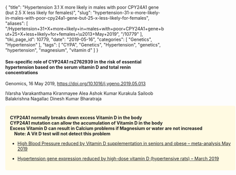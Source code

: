 {
    "title": "Hypertension 3.1 X more likely in males with poor CPY24A1 gene (but 2.5 X less likely for females)",
    "slug": "hypertension-31-x-more-likely-in-males-with-poor-cpy24a1-gene-but-25-x-less-likely-for-females",
    "aliases": [
        "/Hypertension+31+X+more+likely+in+males+with+poor+CPY24A1+gene+but+25+X+less+likely+for+females+\u2013+May+2019",
        "/10779"
    ],
    "tiki_page_id": 10779,
    "date": "2019-05-16",
    "categories": [
        "Genetics",
        "Hypertension"
    ],
    "tags": [
        "CYPA",
        "Genetics",
        "Hypertension",
        "genetics",
        "hypertension",
        "magnesium",
        "vitamin d"
    ]
}


#### Sex-specific role of CYP24A1 rs2762939 in the risk of essential hypertension based on the serum vitamin D and total renin concentrations

Genomics,  16 May 2019, https://doi.org/10.1016/j.ygeno.2019.05.013

lVarsha Varakanthama Kiranmayee Alea Ashok Kumar Kurakula Sailoob Balakrishna Nagallac Dinesh Kumar Bharatraja

<div class="border" style="background-color:#FFFAE2;padding:15px;margin:10px 0;border-radius:5px;width:700px">

 **CYP24A1 normally breaks down excess Vitamin D in the body  
CYP24A1 mutation can allow the accumulation of Vitamin D in the body  
Excess Vitamin D  can result in Calcium problems if Magnesium or water are not increased  
&nbsp; &nbsp; Note: A Vit D test will not detect this problem** 

* [High Blood Pressure reduced by Vitamin D supplementation in seniors and obese – meta-analysis May 2019](/posts/high-blood-pressure-reduced-by-vitamin-d-supplementation-in-seniors-and-obese-meta-analysis)

* [Hypertension gene expression reduced by high-dose vitamin D (hypertensive rats) – March 2019](/posts/hypertension-gene-expression-reduced-by-high-dose-vitamin-d-hypertensive-rats)